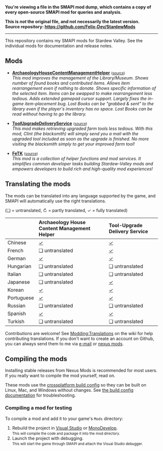 **You're viewing a file in the SMAPI mod dump, which contains a copy of every open-source SMAPI mod
for queries and analysis.**

**This is _not_ the original file, and not necessarily the latest version.**  
**Source repository: https://github.com/Felix-Dev/StardewMods**

----

This repository contains my SMAPI mods for Stardew Valley. See the individual mods for documentation and release notes.

## Mods
* **[ArchaeologyHouseContentManagementHelper](http://www.nexusmods.com/stardewvalley/mods/2804)** <small>([source](ArchaeologyHouseContentManagementHelper))</small>  
  _This mod improves the management of the Library/Museum. Shows number of found books and contributed items. 
  Allows item rearrangement even if nothing to donate. Shows specific information of the selected item. 
  Items can be swapped to make rearrangement less tedious. Adds extended gamepad cursor support. 
  Largely fixes the in-game item-placement bug.
  Lost Books can be "grabbed & sent" to the library even if the player's inventory has no space.
  Lost Books can be read without having to go the library._
  
* **[ToolUpgradeDeliveryService](http://www.nexusmods.com/stardewvalley/mods/2938)** <small>([source](ToolUpgradeDeliveryService))</small>  
  _This mod makes retrieving upgraded farm tools less tedious. With this mod, Clint (the blacksmith) will simply send you a mail with the
  upgraded tool included as soon as the upgrade is finished. No more visiting the blacksmith simply to get your improved farm tool!_
  
* **[FeTK](https://www.nexusmods.com/stardewvalley/mods/4403)** <small>([source](FeTK))</small>  
   _This mod is a collection of helper functions and mod services. It simplifies common developer tasks building Stardew-Valley mods and empowers developers to build rich 
   and high-quality mod experiences!_
  
## Translating the mods
The mods can be translated into any language supported by the game, and SMAPI will automatically
use the right translations.

(❑ = untranslated, ↻ = partly translated, ✓ = fully translated)

&nbsp;     | Archaeology House Content Management Helper    | Tool-Upgrade Delivery Service    |
---------- | :--------------------------------------------- | :------------------------------- |
Chinese    | [✓](ArchaeologyHouseContentManagementHelper/i18n/zh.json) | [✓](ToolUpgradeDeliveryService/i18n/zh.json) 
French     | ❑ untranslated                                            | [✓](ToolUpgradeDeliveryService/i18n/fr.json)
German     | [✓](ArchaeologyHouseContentManagementHelper/i18n/de.json) | [✓](ToolUpgradeDeliveryService/i18n/de.json)
Hungarian  | ❑ untranslated                                            | ❑ untranslated 
Italian    | ❑ untranslated                                            | ❑ untranslated 
Japanese   | ❑ untranslated                                            | [✓](ToolUpgradeDeliveryService/i18n/ja.json) 
Korean     | [✓](ArchaeologyHouseContentManagementHelper/i18n/ko.json) | [✓](ToolUpgradeDeliveryService/i18n/ko.json) 
Portuguese | [✓](ArchaeologyHouseContentManagementHelper/i18n/pt.json) | [✓](ToolUpgradeDeliveryService/i18n/pt.json)      
Russian    | ❑ untranslated                                            | ❑ untranslated 
Spanish    | [✓](ArchaeologyHouseContentManagementHelper/i18n/es.json) | [✓](ToolUpgradeDeliveryService/i18n/es.json) 
Turkish    | ❑ untranslated                                            | ❑ untranslated 

Contributions are welcome! See [Modding:Translations](https://stardewvalleywiki.com/Modding:Translations) on the wiki for help contributing translations.
If you don't want to create an account on Github, you can always send them to me via [e-mail](mailto:felixdev91@gmail.com) or [nexus mods](https://www.nexusmods.com/users/58769686).

## Compiling the mods
Installing stable releases from Nexus Mods is recommended for most users. If you really want to
compile the mod yourself, read on.

These mods use the [crossplatform build config](https://www.nuget.org/packages/Pathoschild.Stardew.ModBuildConfig)
so they can be built on Linux, Mac, and Windows without changes. See [the build config documentation](https://www.nuget.org/packages/Pathoschild.Stardew.ModBuildConfig)
for troubleshooting.

### Compiling a mod for testing
To compile a mod and add it to your game's `Mods` directory:

1. Rebuild the project in [Visual Studio](https://www.visualstudio.com/vs/community/) or [MonoDevelop](http://www.monodevelop.com/).  
   <small>This will compile the code and package it into the mod directory.</small>
2. Launch the project with debugging.  
   <small>This will start the game through SMAPI and attach the Visual Studio debugger.</small>

